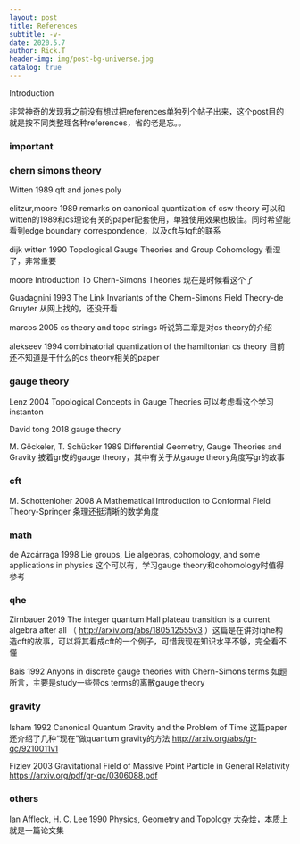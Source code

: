 ```yaml
---
layout: post
title: References
subtitle: -v-
date: 2020.5.7
author: Rick.T
header-img: img/post-bg-universe.jpg
catalog: true
---
```


Introduction

非常神奇的发现我之前没有想过把references单独列个帖子出来，这个post目的就是按不同类整理各种references，省的老是忘。。

### important

### chern simons theory

Witten 1989 qft and jones poly

elitzur,moore 1989 remarks on canonical quantization of csw theory 可以和witten的1989和cs理论有关的paper配套使用，单独使用效果也极佳。同时希望能看到edge boundary correspondence，以及cft与tqft的联系

dijk witten 1990 Topological Gauge Theories and Group Cohomology 看湿了，非常重要

moore Introduction To Chern-Simons Theories 现在是时候看这个了

Guadagnini 1993 The Link Invariants of the Chern-Simons Field Theory-de Gruyter 从网上找的，还没开看

marcos 2005 cs theory and topo strings 听说第二章是对cs theory的介绍

alekseev 1994 combinatorial quantization of the hamiltonian cs theory 目前还不知道是干什么的cs theory相关的paper

### gauge theory

Lenz 2004 Topological Concepts in Gauge Theories 可以考虑看这个学习instanton

David tong 2018 gauge theory

M. Göckeler, T. Schücker 1989 Differential Geometry, Gauge Theories and Gravity 披着gr皮的gauge theory，其中有关于从gauge theory角度写gr的故事

### cft

M. Schottenloher 2008 A Mathematical Introduction to Conformal Field Theory-Springer 条理还挺清晰的数学角度

### math

de Azcárraga 1998 Lie groups, Lie algebras, cohomology, and some applications in physics 这个可以有，学习gauge theory和cohomology时值得参考

### qhe

Zirnbauer 2019 The integer quantum Hall plateau transition is a current algebra after all （ http://arxiv.org/abs/1805.12555v3 ）这篇是在讲对iqhe构造cft的故事，可以将其看成cft的一个例子，可惜我现在知识水平不够，完全看不懂

Bais 1992 Anyons in discrete gauge theories with Chern-Simons terms 如题所言，主要是study一些带cs terms的离散gauge theory

### gravity

Isham 1992 Canonical Quantum Gravity and the Problem of Time 这篇paper还介绍了几种“现在”做quantum gravity的方法 http://arxiv.org/abs/gr-qc/9210011v1

Fiziev 2003 Gravitational Field of Massive Point Particle in General Relativity https://arxiv.org/pdf/gr-qc/0306088.pdf

### others

Ian Affleck, H. C. Lee 1990 Physics, Geometry and Topology 大杂烩，本质上就是一篇论文集
